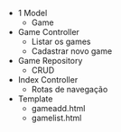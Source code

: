 - 1 Model
    - Game
- Game Controller
    - Listar os games
    - Cadastrar novo game
- Game Repository
    - CRUD
- Index Controller
    - Rotas de navegação
- Template
    - gameadd.html
    - gamelist.html
